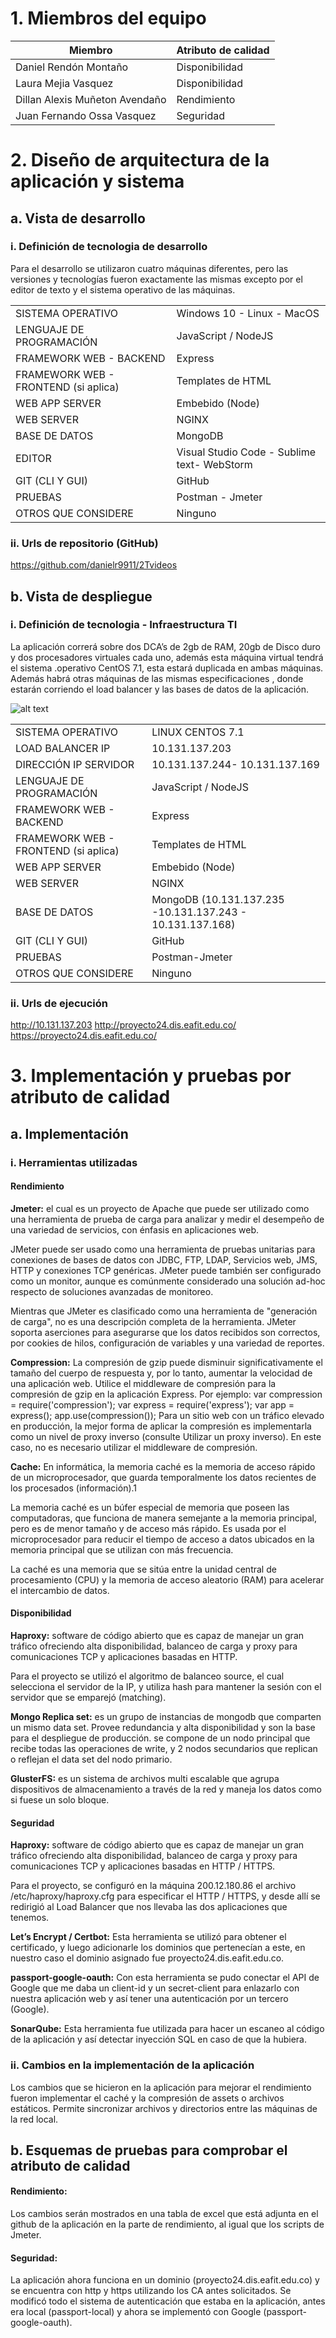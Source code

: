 # 1. Miembros del equipo

| Miembro | Atributo de calidad |
| --- | --- |
| Daniel Rendón Montaño | Disponibilidad |
| Laura Mejia Vasquez | Disponibilidad |
| Dillan Alexis Muñeton Avendaño | Rendimiento |
| Juan Fernando Ossa Vasquez | Seguridad |

# 2. Diseño de arquitectura de la aplicación y sistema

## a. Vista de desarrollo

### i. Definición de tecnologia de desarrollo

Para el desarrollo se utilizaron cuatro máquinas diferentes, pero las versiones y tecnologías fueron exactamente las mismas excepto por el editor de texto y el sistema operativo de las máquinas.

| | |
| --- | --- |
| SISTEMA OPERATIVO | Windows 10 - Linux - MacOS |
| LENGUAJE DE PROGRAMACIÓN | JavaScript / NodeJS |
| FRAMEWORK WEB - BACKEND | Express |
| FRAMEWORK WEB - FRONTEND (si aplica) | Templates de HTML |
| WEB APP SERVER | Embebido (Node) |
| WEB SERVER | NGINX |
| BASE DE DATOS | MongoDB |
| EDITOR | Visual Studio Code - Sublime text- WebStorm |
| GIT (CLI Y GUI) | GitHub |
| PRUEBAS | Postman - Jmeter |
| OTROS QUE CONSIDERE | Ninguno |


### ii. Urls de repositorio (GitHub)

https://github.com/danielr9911/2Tvideos

## b. Vista de despliegue

### i. Definición de tecnologia - Infraestructura TI

La aplicación correrá sobre dos DCA’s de 2gb de RAM, 20gb de Disco duro y dos procesadores virtuales cada uno, además esta máquina virtual tendrá el sistema .operativo CentOS 7.1, esta estará duplicada en ambas máquinas. Además habrá otras máquinas de las mismas especificaciones , donde estarán corriendo el load balancer y las bases de datos de la aplicación.

![alt text](http://image.ibb.co/kbLhjF/Diagrama.jpg)

| | |
| --- | --- |
| SISTEMA OPERATIVO | LINUX CENTOS 7.1 |
| LOAD BALANCER IP | 10.131.137.203 |
| DIRECCIÓN IP SERVIDOR | 10.131.137.244- 10.131.137.169 |
| LENGUAJE DE PROGRAMACIÓN | JavaScript / NodeJS |
| FRAMEWORK WEB - BACKEND | Express |
| FRAMEWORK WEB - FRONTEND (si aplica) | Templates de HTML |
| WEB APP SERVER | Embebido (Node) |
| WEB SERVER | NGINX |
| BASE DE DATOS | MongoDB (10.131.137.235 -10.131.137.243 - 10.131.137.168) |
| GIT (CLI Y GUI) | GitHub |
| PRUEBAS | Postman-Jmeter |
| OTROS QUE CONSIDERE | Ninguno |


### ii. Urls de ejecución

http://10.131.137.203
http://proyecto24.dis.eafit.edu.co/
https://proyecto24.dis.eafit.edu.co/

# 3. Implementación y pruebas por atributo de calidad

## a. Implementación

### i. Herramientas utilizadas

#### Rendimiento

**Jmeter:** el cual es un proyecto de Apache que puede ser utilizado como una herramienta de prueba de carga para analizar y medir el desempeño de una variedad de servicios, con énfasis en aplicaciones web.

JMeter puede ser usado como una herramienta de pruebas unitarias para conexiones de bases de datos con JDBC, FTP, LDAP, Servicios web, JMS, HTTP y conexiones TCP genéricas. JMeter puede también ser configurado como un monitor, aunque es comúnmente considerado una solución ad-hoc respecto de soluciones avanzadas de monitoreo.

Mientras que JMeter es clasificado como una herramienta de "generación de carga", no es una descripción completa de la herramienta. JMeter soporta aserciones para asegurarse que los datos recibidos son correctos, por cookies de hilos, configuración de variables y una variedad de reportes.

**Compression:** La compresión de gzip puede disminuir significativamente el tamaño del cuerpo de respuesta y, por lo tanto, aumentar la velocidad de una aplicación web. Utilice el middleware de compresión para la compresión de gzip en la aplicación Express. Por ejemplo:
var compression = require('compression');
var express = require('express');
var app = express();
app.use(compression());
Para un sitio web con un tráfico elevado en producción, la mejor forma de aplicar la compresión es implementarla como un nivel de proxy inverso (consulte Utilizar un proxy inverso). En este caso, no es necesario utilizar el middleware de compresión.

**Cache:** En informática, la memoria caché es la memoria de acceso rápido de un microprocesador, que guarda temporalmente los datos recientes de los procesados (información).1

La memoria caché es un búfer especial de memoria que poseen las computadoras, que funciona de manera semejante a la memoria principal, pero es de menor tamaño y de acceso más rápido. Es usada por el microprocesador para reducir el tiempo de acceso a datos ubicados en la memoria principal que se utilizan con más frecuencia.

La caché es una memoria que se sitúa entre la unidad central de procesamiento (CPU) y la memoria de acceso aleatorio (RAM) para acelerar el intercambio de datos.


#### Disponibilidad

**Haproxy:** software de código abierto que es capaz de manejar un gran tráfico ofreciendo alta disponibilidad, balanceo de carga y proxy para comunicaciones TCP y aplicaciones basadas en HTTP.

Para el proyecto se utilizó el algoritmo de balanceo source, el cual selecciona el servidor de la IP, y utiliza hash para mantener la sesión con el servidor que se emparejó (matching).

**Mongo Replica set:** es un grupo de instancias de mongodb que comparten un mismo data set. Provee redundancia y alta disponibilidad y son la base para el despliegue de producción.
se compone de un nodo principal que recibe todas las operaciones de write, y 2 nodos secundarios que replican o reflejan el data set del nodo primario.

**GlusterFS:** es un sistema de archivos multi escalable que agrupa dispositivos de almacenamiento a través de la red y maneja los datos como si fuese un solo bloque.


#### Seguridad

**Haproxy:** software de código abierto que es capaz de manejar un gran tráfico ofreciendo alta disponibilidad, balanceo de carga y proxy para comunicaciones TCP y aplicaciones basadas en HTTP / HTTPS.

Para el proyecto, se configuró en la máquina 200.12.180.86 el archivo /etc/haproxy/haproxy.cfg para especificar el HTTP / HTTPS, y desde allí se redirigió al Load Balancer que nos llevaba las dos aplicaciones que tenemos.

**Let’s Encrypt / Certbot:** Esta herramienta se utilizó para obtener el certificado, y luego adicionarle los dominios que pertenecían a este, en nuestro caso el dominio asignado fue proyecto24.dis.eafit.edu.co.

**passport-google-oauth:** Con esta herramienta se pudo conectar el API de Google que me daba un client-id y un secret-client para enlazarlo con nuestra aplicación web y así tener una autenticación por un tercero (Google).

**SonarQube:** Esta herramienta fue utilizada para hacer un escaneo al código de la aplicación y así detectar inyección SQL en caso de que la hubiera.


### ii. Cambios en la implementación de la aplicación

Los cambios que se hicieron en la aplicación para mejorar el rendimiento fueron implementar el caché y la compresión de assets o archivos estáticos. Permite sincronizar archivos y directorios entre las máquinas de la red local.

## b. Esquemas de pruebas para comprobar el atributo de calidad

#### Rendimiento:
Los cambios serán mostrados en una tabla de excel que está adjunta en el github de la aplicación en la parte de rendimiento, al igual que los scripts de Jmeter.

#### Seguridad:
La aplicación ahora funciona en un dominio (proyecto24.dis.eafit.edu.co) y se encuentra con http y https utilizando los CA antes solicitados.
Se modificó todo el sistema de autenticación que estaba en la aplicación, antes era local (passport-local) y ahora se implementó con Google (passport-google-oauth).
